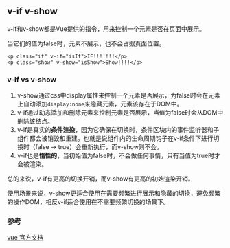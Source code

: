 ## v-if v-show

v-if和v-show都是Vue提供的指令，用来控制一个元素是否在页面中展示。

当它们的值为false时，元素不展示，也不会占据页面位置。

```vue
<p class="if" v-if="isIf">IF!!!!!!!</p>
<p class="show" v-show="isShow">Show!!!!</p>
```

### v-if vs v-show

1. v-show通过css中display属性来控制一个元素是否展示，为false时会在元素上自动添加`display:none`来隐藏元素，元素该存在于DOM中。
2. v-if通过动态添加和删除元素来控制元素是否展示，当值为false时会从DOM中删除该结点。
3. v-if是真实的**条件渲染**，因为它确保在切换时，条件区块内的事件监听器和子组件都会被销毁和重建。也就是说组件内的生命周期钩子在v-if条件下进行切换时（false -> true）会重新执行，而v-show则不会。
4. v-if也是**惰性的**，当初始值为false时，不会做任何事情，只有当值为true时才会被渲染。

总的来说，v-if有更高的切换开销，而v-show有更高的初始渲染开销。

使用场景来说，v-show更适合使用在需要频繁进行展示和隐藏的切换，避免频繁的操作DOM，相反v-if适合使用在不需要频繁切换的场景下。





### 参考

[vue 官方文档](https://cn.vuejs.org/guide/essentials/conditional.html#v-if-on-template)

